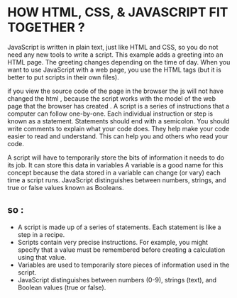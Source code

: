 # HOW HTML, CSS, & JAVASCRIPT FIT TOGETHER ?
JavaScript is written in plain text, just like HTML and CSS, so you do not need any new tools to write a script. This example adds a greeting into an HTML page. The greeting changes depending on the time of day. 
When you want to use JavaScript with a web page, you use the HTML <script> element to tell the browser it is coming across a script. 
Its s re attribute tells people where the JavaScript file is stored. 
You may see JavaScript in the HTML between opening <script> and closing </script> tags (but it is better to put scripts in their own files). 

if you view the source code of the page in the browser the js will not have changed the html , because the script works with the model of the web page that the browser has created .
A script is a series of instructions that a computer can follow one-by-one. Each individual instruction or step is known as a statement. Statements should end with a semicolon. 
You should write comments to explain what your code does. They help make your code easier to read and understand. This can help you and others who read your code. 

A script will have to temporarily store the bits of information it needs to do its job. It can store this data in variables
A variable is a good name for this concept because the data stored in a variable can change (or vary) each time a script runs. 
JavaScript distinguishes between numbers, strings, and true or false values known as Booleans.
## so :
- A script is made up of a series of statements. Each statement is like a step in a recipe. 
- Scripts contain very precise instructions. For example, you might specify that a value must be remembered before creating a calculation using that value. 
- Variables are used to temporarily store pieces of information used in the script.  
- JavaScript distinguishes between numbers (0-9), strings (text), and Boolean values (true or false). 